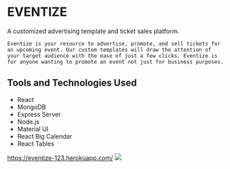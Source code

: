# EVENTIZE  


A customized advertising template and ticket sales platform.

```
Eventize is your resource to advertise, promote, and sell tickets for an upcoming event. Our custom templates will draw the attention of your target audience with the ease of just a few clicks. Eventize is for anyone wanting to promote an event not just for business purposes.
```

## Tools and Technologies Used

* React
* MongoDB
* Express Server
* Node.js
* Material UI
* React Big Calendar
* React Tables

https://eventize-123.herokuapp.com/
![](./src/resources/images/eventize.png)
